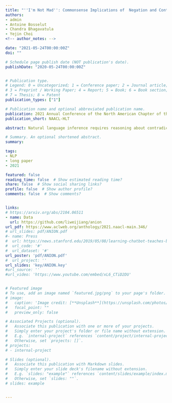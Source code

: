 ```yaml
---
title: "''I'm Not Mad'': Commonsense Implications of  Negation and Contradiction"
authors:
- admin
- Antoine Bosselut 
- Chandra Bhagavatula
- Yejin Choi
<!-- author_notes: -->

date: "2021-05-24T00:00:00Z"
doi: ""

# Schedule page publish date (NOT publication's date).
publishDate: "2020-05-24T00:00:00Z"


# Publication type.
# Legend: 0 = Uncategorized; 1 = Conference paper; 2 = Journal article;
# 3 = Preprint / Working Paper; 4 = Report; 5 = Book; 6 = Book section;
# 7 = Thesis; 8 = Patent
publication_types: ["1"]

# Publication name and optional abbreviated publication name.
publication: 2021 Annual Conference of the North American Chapter of the Association for Computational Linguistics
publication_short: NAACL-HLT

abstract: Natural language inference requires reasoning about contradictions, negations, and their commonsense implications. Given a simple premise (e.g., "I'm mad at you"), humans can reason about the varying shades of contradictory statements ranging from straightforward negations ("I'm not mad at you") to commonsense contradictions ("I'm happy"). Moreover, these negated or contradictory statements shift the commonsense implications of the original premise in interesting and nontrivial ways. For example, while "I'm mad" implies "I'm unhappy about something," negating the premise does not necessarily negate the corresponding commonsense implications. In this paper, we present the first comprehensive study focusing on commonsense implications of negated statements and contradictions. We introduce ANION, a new commonsense knowledge graph with 624K if-then rules focusing on negated and contradictory events. We then present joint generative and discriminative inference models for this new resource, providing novel empirical insights on how logical negations and commonsense contradictions reshape the commonsense implications of their original premises. 

# Summary. An optional shortened abstract.
summary:

tags:
- NLP
- long paper
- 2021

featured: false
reading_time: false  # Show estimated reading time?
share: false  # Show social sharing links?
profile: false  # Show author profile?
comments: false  # Show comments?


links:
# https://arxiv.org/abs/2104.06511
- name: Data
  url: https://github.com/liweijiang/anion
url_pdf: https://www.aclweb.org/anthology/2021.naacl-main.346/
# url_slides: pdf/ANION.pdf
#- name: Press
#  url: https://news.stanford.edu/2019/05/08/learning-chatbot-teaches-beats-flashcards/
#  url_code: '#'
#  url_dataset: '#'
url_poster: 'pdf/ANION.pdf'
#  url_project: ''
url_slides: 'key/ANION.key'
#url_source: ''
#url_video: 'https://www.youtube.com/embed/xL6_CTiD2DU'


# Featured image
# To use, add an image named `featured.jpg/png` to your page's folder.
# image:
#   caption: 'Image credit: [**Unsplash**](https://unsplash.com/photos/pLCdAaMFLTE)'
#   focal_point: ""
#   preview_only: false

# Associated Projects (optional).
#   Associate this publication with one or more of your projects.
#   Simply enter your project's folder or file name without extension.
#   E.g. `internal-project` references `content/project/internal-project/index.md`.
#   Otherwise, set `projects: []`.
# projects:
# - internal-project

# Slides (optional).
#   Associate this publication with Markdown slides.
#   Simply enter your slide deck's filename without extension.
#   E.g. `slides: "example"` references `content/slides/example/index.md`.
#   Otherwise, set `slides: ""`.
# slides: example


---
```



<!-- {{% callout note %}}
Click the *Cite* button above to demo the feature to enable visitors to import publication metadata into their reference management software.
{{% /callout %}}

{{% callout note %}}
Create your slides in Markdown - click the *Slides* button to check out the example.
{{% /callout %}}

Supplementary notes can be added here, including [code, math, and images](https://wowchemy.com/docs/writing-markdown-latex/). -->
